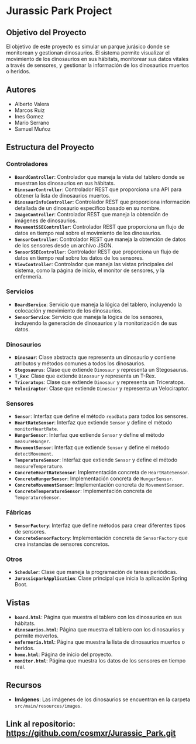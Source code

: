 # Jurassic Park Project

## Objetivo del Proyecto

El objetivo de este proyecto es simular un parque jurásico donde se monitorean y gestionan dinosaurios. 
El sistema permite visualizar el movimiento de los dinosaurios en sus hábitats, monitorear sus datos vitales a través de sensores, 
y gestionar la información de los dinosaurios muertos o heridos.

## Autores

- Alberto Valera
- Marcos Ruiz
- Ines Gomez
- Mario Serrano
- Samuel Muñoz

## Estructura del Proyecto

### Controladores

- **`BoardController`**: Controlador que maneja la vista del tablero donde se muestran los dinosaurios en sus hábitats.
- **`DinosaurController`**: Controlador REST que proporciona una API para obtener la lista de dinosaurios muertos.
- **`DinosaurInfoController`**: Controlador REST que proporciona información detallada de un dinosaurio específico basado en su nombre.
- **`ImageController`**: Controlador REST que maneja la obtención de imágenes de dinosaurios.
- **`MovementSSEController`**: Controlador REST que proporciona un flujo de datos en tiempo real sobre el movimiento de los dinosaurios.
- **`SensorController`**: Controlador REST que maneja la obtención de datos de los sensores desde un archivo JSON.
- **`SensorSSEController`**: Controlador REST que proporciona un flujo de datos en tiempo real sobre los datos de los sensores.
- **`ViewController`**: Controlador que maneja las vistas principales del sistema, como la página de inicio, el monitor de sensores, y la enfermería.

### Servicios

- **`BoardService`**: Servicio que maneja la lógica del tablero, incluyendo la colocación y movimiento de los dinosaurios.
- **`SensorService`**: Servicio que maneja la lógica de los sensores, incluyendo la generación de dinosaurios y la monitorización de sus datos.

### Dinosaurios

- **`Dinosaur`**: Clase abstracta que representa un dinosaurio y contiene atributos y métodos comunes a todos los dinosaurios.
- **`Stegosaurus`**: Clase que extiende `Dinosaur` y representa un Stegosaurus.
- **`T_Rex`**: Clase que extiende `Dinosaur` y representa un T-Rex.
- **`Triceratops`**: Clase que extiende `Dinosaur` y representa un Triceratops.
- **`Velociraptor`**: Clase que extiende `Dinosaur` y representa un Velociraptor.

### Sensores

- **`Sensor`**: Interfaz que define el método `readData` para todos los sensores.
- **`HeartRateSensor`**: Interfaz que extiende `Sensor` y define el método `monitorHeartRate`.
- **`HungerSensor`**: Interfaz que extiende `Sensor` y define el método `measureHunger`.
- **`MovementSensor`**: Interfaz que extiende `Sensor` y define el método `detectMovement`.
- **`TemperatureSensor`**: Interfaz que extiende `Sensor` y define el método `measureTemperature`.
- **`ConcreteHeartRateSensor`**: Implementación concreta de `HeartRateSensor`.
- **`ConcreteHungerSensor`**: Implementación concreta de `HungerSensor`.
- **`ConcreteMovementSensor`**: Implementación concreta de `MovementSensor`.
- **`ConcreteTemperatureSensor`**: Implementación concreta de `TemperatureSensor`.

### Fábricas

- **`SensorFactory`**: Interfaz que define métodos para crear diferentes tipos de sensores.
- **`ConcreteSensorFactory`**: Implementación concreta de `SensorFactory` que crea instancias de sensores concretos.

### Otros

- **`Scheduler`**: Clase que maneja la programación de tareas periódicas.
- **`JurassicparkApplication`**: Clase principal que inicia la aplicación Spring Boot.

## Vistas

- **`board.html`**: Página que muestra el tablero con los dinosaurios en sus hábitats.
- **`dinosaurios.html`**: Página que muestra el tablero con los dinosaurios y permite moverlos.
- **`enfermeria.html`**: Página que muestra la lista de dinosaurios muertos o heridos.
- **`home.html`**: Página de inicio del proyecto.
- **`monitor.html`**: Página que muestra los datos de los sensores en tiempo real.

## Recursos

- **Imágenes**: Las imágenes de los dinosaurios se encuentran en la carpeta `src/main/resources/images`.

## Link al repositorio: https://github.com/cosmxr/Jurassic_Park.git
